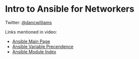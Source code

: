 Intro to Ansible for Networkers
===============================

Twitter: [@dancwilliams](https://twitter.com/dancwilliams)

Links mentioned in video:

- [Ansible Main Page](https://www.ansible.com)
- [Ansible Variable Precendence](http://docs.ansible.com/ansible/latest/playbooks_variables.html#variable-precedence-where-should-i-put-a-variable)
- [Ansible Module Index](http://docs.ansible.com/ansible/latest/modules_by_category.html)

